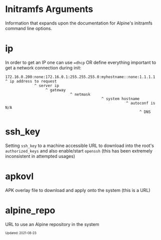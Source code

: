Initramfs Arguments
===

Information that expands upon the documentation for Alpine's initramfs command
line options.

# ip

In order to get an IP one can use `=dhcp` OR define everything important
to get a network connection during init:

```
172.16.0.200:none:172.16.0.1:255.255.255.0:myhostname::none:1.1.1.1
^ ip address to request
             ^ server ip
                  ^ gateway
                             ^ netmask
                                           ^ system hostname
                                                      ^ autoconf is N/A
                                                            ^ DNS
```

# ssh_key

Setting `ssh_key` to a machine accessible URL to download into the root's
`authorized_keys` and also enable/start `openssh` (this has been extremely
inconsistent in attempted usages)

# apkovl

APK overlay file to download and apply onto the system (this is a URL)

# alpine_repo

URL to use an Alpine repository in the system

<sub><sup>Updated: 2021-08-23</sup></sub>
